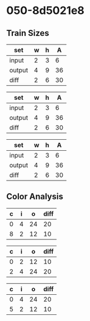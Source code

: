 # 050-8d5021e8
## Train Sizes

|set|w|h|A|
|---|---|---|---|
|input|2|3|6|
|output|4|9|36|
|diff|2|6|30|


|set|w|h|A|
|---|---|---|---|
|input|2|3|6|
|output|4|9|36|
|diff|2|6|30|


|set|w|h|A|
|---|---|---|---|
|input|2|3|6|
|output|4|9|36|
|diff|2|6|30|


## Color Analysis

|c|i|o|diff|
|---|---|---|---|
|0|4|24|20|
|8|2|12|10|


|c|i|o|diff|
|---|---|---|---|
|0|2|12|10|
|2|4|24|20|


|c|i|o|diff|
|---|---|---|---|
|0|4|24|20|
|5|2|12|10|

